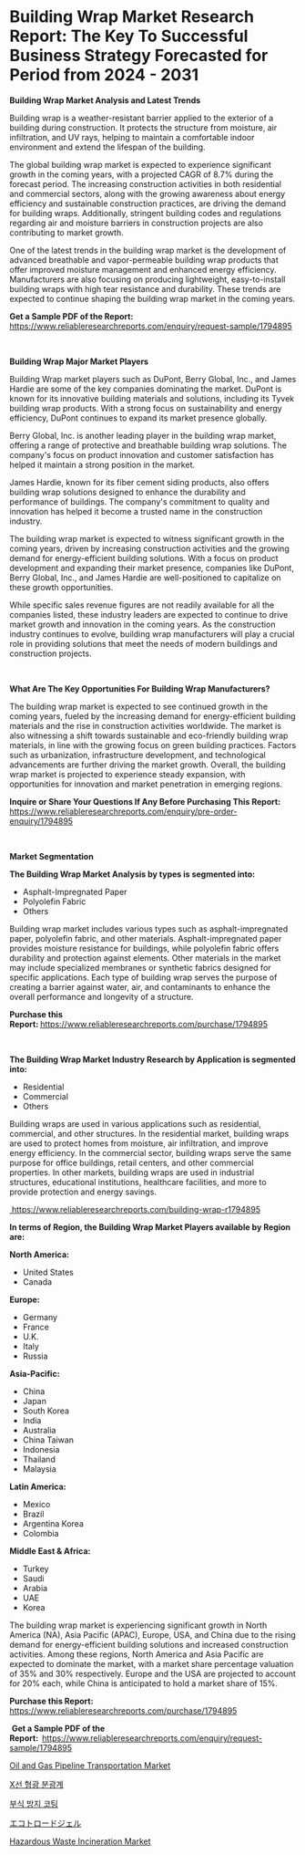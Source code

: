 <p><h1>Building Wrap Market Research Report: The Key To Successful Business Strategy Forecasted for Period from 2024 - 2031</h1></p><p><strong>Building Wrap Market Analysis and Latest Trends</strong></p>
<p><p>Building wrap is a weather-resistant barrier applied to the exterior of a building during construction. It protects the structure from moisture, air infiltration, and UV rays, helping to maintain a comfortable indoor environment and extend the lifespan of the building.</p><p>The global building wrap market is expected to experience significant growth in the coming years, with a projected CAGR of 8.7% during the forecast period. The increasing construction activities in both residential and commercial sectors, along with the growing awareness about energy efficiency and sustainable construction practices, are driving the demand for building wraps. Additionally, stringent building codes and regulations regarding air and moisture barriers in construction projects are also contributing to market growth.</p><p>One of the latest trends in the building wrap market is the development of advanced breathable and vapor-permeable building wrap products that offer improved moisture management and enhanced energy efficiency. Manufacturers are also focusing on producing lightweight, easy-to-install building wraps with high tear resistance and durability. These trends are expected to continue shaping the building wrap market in the coming years.</p></p>
<p><strong>Get a Sample PDF of the Report:&nbsp;</strong> <a href="https://www.reliableresearchreports.com/enquiry/request-sample/1794895">https://www.reliableresearchreports.com/enquiry/request-sample/1794895</a></p>
<p>&nbsp;</p>
<p><strong>Building Wrap Major Market Players</strong></p>
<p><p>Building Wrap market players such as DuPont, Berry Global, Inc., and James Hardie are some of the key companies dominating the market. DuPont is known for its innovative building materials and solutions, including its Tyvek building wrap products. With a strong focus on sustainability and energy efficiency, DuPont continues to expand its market presence globally.</p><p>Berry Global, Inc. is another leading player in the building wrap market, offering a range of protective and breathable building wrap solutions. The company's focus on product innovation and customer satisfaction has helped it maintain a strong position in the market.</p><p>James Hardie, known for its fiber cement siding products, also offers building wrap solutions designed to enhance the durability and performance of buildings. The company's commitment to quality and innovation has helped it become a trusted name in the construction industry.</p><p>The building wrap market is expected to witness significant growth in the coming years, driven by increasing construction activities and the growing demand for energy-efficient building solutions. With a focus on product development and expanding their market presence, companies like DuPont, Berry Global, Inc., and James Hardie are well-positioned to capitalize on these growth opportunities.</p><p>While specific sales revenue figures are not readily available for all the companies listed, these industry leaders are expected to continue to drive market growth and innovation in the coming years. As the construction industry continues to evolve, building wrap manufacturers will play a crucial role in providing solutions that meet the needs of modern buildings and construction projects.</p></p>
<p>&nbsp;</p>
<p><strong>What Are The Key Opportunities For Building Wrap Manufacturers?</strong></p>
<p><p>The building wrap market is expected to see continued growth in the coming years, fueled by the increasing demand for energy-efficient building materials and the rise in construction activities worldwide. The market is also witnessing a shift towards sustainable and eco-friendly building wrap materials, in line with the growing focus on green building practices. Factors such as urbanization, infrastructure development, and technological advancements are further driving the market growth. Overall, the building wrap market is projected to experience steady expansion, with opportunities for innovation and market penetration in emerging regions.</p></p>
<p><strong>Inquire or Share Your Questions If Any Before Purchasing This Report:</strong> <a href="https://www.reliableresearchreports.com/enquiry/pre-order-enquiry/1794895">https://www.reliableresearchreports.com/enquiry/pre-order-enquiry/1794895</a></p>
<p>&nbsp;</p>
<p><strong>Market Segmentation</strong></p>
<p><strong>The Building Wrap Market Analysis by types is segmented into:</strong></p>
<p><ul><li>Asphalt-Impregnated Paper</li><li>Polyolefin Fabric</li><li>Others</li></ul></p>
<p><p>Building wrap market includes various types such as asphalt-impregnated paper, polyolefin fabric, and other materials. Asphalt-impregnated paper provides moisture resistance for buildings, while polyolefin fabric offers durability and protection against elements. Other materials in the market may include specialized membranes or synthetic fabrics designed for specific applications. Each type of building wrap serves the purpose of creating a barrier against water, air, and contaminants to enhance the overall performance and longevity of a structure.</p></p>
<p><strong>Purchase this Report:&nbsp;</strong><a href="https://www.reliableresearchreports.com/purchase/1794895">https://www.reliableresearchreports.com/purchase/1794895</a></p>
<p>&nbsp;</p>
<p><strong>The Building Wrap Market Industry Research by Application is segmented into:</strong></p>
<p><ul><li>Residential</li><li>Commercial</li><li>Others</li></ul></p>
<p><p>Building wraps are used in various applications such as residential, commercial, and other structures. In the residential market, building wraps are used to protect homes from moisture, air infiltration, and improve energy efficiency. In the commercial sector, building wraps serve the same purpose for office buildings, retail centers, and other commercial properties. In other markets, building wraps are used in industrial structures, educational institutions, healthcare facilities, and more to provide protection and energy savings.</p></p>
<p><a href="https://www.reliableresearchreports.com/building-wrap-r1794895">&nbsp;https://www.reliableresearchreports.com/building-wrap-r1794895</a></p>
<p><strong>In terms of Region, the Building Wrap Market Players available by Region are:</strong></p>
<p>
    <p> <strong> North America: </strong>
        <ul>
            <li>United States</li>
            <li>Canada</li>
        </ul>
        </p> 
    <p> <strong> Europe: </strong>
        <ul>
            <li>Germany</li>
            <li>France</li>
            <li>U.K.</li>
            <li>Italy</li>
            <li>Russia</li>
        </ul>
        </p> 
    <p> <strong> Asia-Pacific: </strong>
        <ul>
            <li>China</li>
            <li>Japan</li>
            <li>South Korea</li>
            <li>India</li>
            <li>Australia</li>
            <li>China Taiwan</li>
            <li>Indonesia</li>
            <li>Thailand</li>
            <li>Malaysia</li>
        </ul>
        </p> 
    <p> <strong> Latin America: </strong>
        <ul>
            <li>Mexico</li>
            <li>Brazil</li>
            <li>Argentina Korea</li>
            <li>Colombia</li>
        </ul>
        </p> 
    <p> <strong> Middle East & Africa: </strong>
        <ul>
            <li>Turkey</li>
            <li>Saudi</li>
            <li>Arabia</li>
            <li>UAE</li>
            <li>Korea</li>
        </ul>
    </p>
    </p>
<p><p>The building wrap market is experiencing significant growth in North America (NA), Asia Pacific (APAC), Europe, USA, and China due to the rising demand for energy-efficient building solutions and increased construction activities. Among these regions, North America and Asia Pacific are expected to dominate the market, with a market share percentage valuation of 35% and 30% respectively. Europe and the USA are projected to account for 20% each, while China is anticipated to hold a market share of 15%.</p></p>
<p><strong>Purchase this Report: </strong><a href="https://www.reliableresearchreports.com/purchase/1794895">https://www.reliableresearchreports.com/purchase/1794895</a></p>
<p>&nbsp;<strong>Get a Sample PDF of the Report:&nbsp;&nbsp;</strong><a href="https://www.reliableresearchreports.com/enquiry/request-sample/1794895">https://www.reliableresearchreports.com/enquiry/request-sample/1794895</a></p>
<p><strong></strong></p>
<p><p><a href="https://github.com/josesg55/Market-Research-Report-List-3/blob/main/oil-and-gas-pipeline-transportation-market.md">Oil and Gas Pipeline Transportation Market</a></p><p><a href="https://github.com/camron674/Market-Research-Report-List-2/blob/main/6955812129894.md">X선 형광 분광계</a></p><p><a href="https://github.com/BrettWeberrt8767765/Market-Research-Report-List-2/blob/main/9409936129893.md">부식 방지 코팅</a></p><p><a href="https://github.com/LizaHeller2023/Market-Research-Report-List-1/blob/main/4999513111958.md">エコトロードジェル</a></p><p><a href="https://github.com/indrystar/Market-Research-Report-List-4/blob/main/hazardous-waste-incineration-market.md">Hazardous Waste Incineration Market</a></p></p>